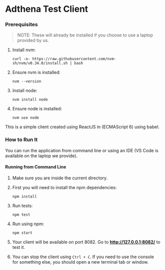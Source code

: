 Adthena Test Client
================

### Prerequisites

> NOTE: These will already be installed if you choose to use a laptop provided by us.

1. Install nvm:
    ```
    curl -o- https://raw.githubusercontent.com/nvm-sh/nvm/v0.34.0/install.sh | bash
    ```
2. Ensure nvm is installed:
    ```
    nvm --version
    ```
3. Install node:
    ```
    nvm install node
    ```
4. Ensure node is installed:
    ```
    nvm use node
    ```

This is a simple client created using ReactJS in (ECMAScript 6) using babel.

### How to Run It

You can run the application from command line or using an IDE (VS Code is available on the laptop we
provide).

#### Running from Command Line

1. Make sure you are inside the current directory.
2. First you will need to install the npm dependencies:
    ```
    npm install
    ```
3. Run tests:
    ```
    npm test
    ```
4. Run using npm:
    ```
    npm start
    ```
5. Your client will be available on port 8082. Go to **http://127.0.0.1:8082/** to test it.

6. You can stop the client using `Ctrl + C`. If you need to use the console for something else, you should open a new terminal tab or window.
